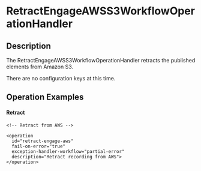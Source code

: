 # RetractEngageAWSS3WorkflowOperationHandler


## Description

The RetractEngageAWSS3WorkflowOperationHandler retracts the published elements from Amazon S3.

There are no configuration keys at this time.

## Operation Examples

#### Retract
    <!-- Retract from AWS -->

    <operation
      id="retract-engage-aws"
      fail-on-error="true"
      exception-handler-workflow="partial-error"
      description="Retract recording from AWS">
    </operation>
